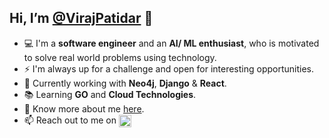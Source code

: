 ## Hi, I’m [@VirajPatidar](https://viraj-patidar.vercel.app/) 👋
- 💻 I'm a **software engineer** and an **AI/ ML enthusiast**, who is motivated to solve real world problems using technology.
- ⚡ I'm always up for a challenge and open for interesting opportunities.
- 🔭 Currently working with **Neo4j**, **Django** & **React**.
- 📚 Learning **GO**  and **Cloud Technologies**.
- 🌱 Know more about me [here](https://viraj-patidar.vercel.app/).
- 📫 Reach out to me on <a href="https://linkedin.com/in/viraj-patidar-966523219/"> <img align="center" height="20" width="20" src="https://cdn.jsdelivr.net/npm/simple-icons@v3/icons/linkedin.svg"></a>


<!---
VirajPatidar/VirajPatidar is a ✨ special ✨ repository because its `README.md` (this file) appears on your GitHub profile.
You can click the Preview link to take a look at your changes.
--->
